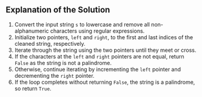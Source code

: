 ## Explanation of the Solution

1. Convert the input string `s` to lowercase and remove all non-alphanumeric characters using regular expressions.
2. Initialize two pointers, `left` and `right`, to the first and last indices of the cleaned string, respectively.
3. Iterate through the string using the two pointers until they meet or cross.
4. If the characters at the `left` and `right` pointers are not equal, return `False` as the string is not a palindrome.
5. Otherwise, continue iterating by incrementing the `left` pointer and decrementing the `right` pointer.
6. If the loop completes without returning `False`, the string is a palindrome, so return `True`.​
